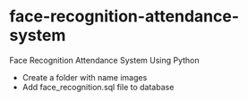 # face-recognition-attendance-system
Face Recognition Attendance System Using Python



- Create a folder with name images
- Add face_recognition.sql file to database
